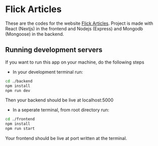 # Flick Articles

These are the codes for the website [Flick Articles](https://www.flickarticles.com/). Project is made with React (Nextjs) in the frontend and Nodejs (Express) and Mongodb (Mongoose) in the backend.

## Running development servers

If you want to run this app on your machine, do the following steps

- In your development terminal run:

```bash
cd ./backend
npm install
npm run dev
```

Then your backend should be live at localhost:5000

- In a seperate terminal, from root directory run:

```bash
cd ./frontend
npm install
npm run start
```

Your frontend should be live at port written at the terminal.
